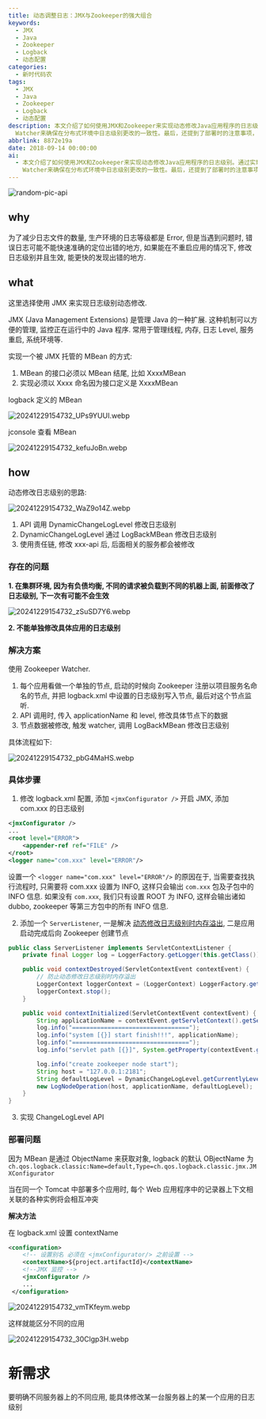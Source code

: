 ```yaml
---
title: 动态调整日志：JMX与Zookeeper的强大组合
keywords:
  - JMX
  - Java
  - Zookeeper
  - Logback
  - 动态配置
categories:
  - 新时代码农
tags:
  - JMX
  - Java
  - Zookeeper
  - Logback
  - 动态配置
description: 本文介绍了如何使用JMX和Zookeeper来实现动态修改Java应用程序的日志级别。通过实现一个MBean，并利用Zookeeper来监听节点数据变化，可以实现不重启应用的情况下修改日志级别的功能。文章中还讨论了集群环境下的挑战以及相应的解决方案，如使用Zookeeper
  Watcher来确保在分布式环境中日志级别更改的一致性。最后，还提到了部署时的注意事项，比如设置contextName以避免Tomcat中多个应用的记录器上下文冲突。
abbrlink: 8872e19a
date: 2018-09-14 00:00:00
ai:
  - 本文介绍了如何使用JMX和Zookeeper来实现动态修改Java应用程序的日志级别。通过实现一个MBean，并利用Zookeeper来监听节点数据变化，可以实现不重启应用的情况下修改日志级别的功能。文章中还讨论了集群环境下的挑战以及相应的解决方案，如使用Zookeeper
    Watcher来确保在分布式环境中日志级别更改的一致性。最后，还提到了部署时的注意事项，比如设置contextName以避免Tomcat中多个应用的记录器上下文冲突。
---
```



<!-- markdownlint-disable-next-line MD033 -->
<meta name="referrer" content="no-referrer"/>

![random-pic-api](https://cover.dong4j.ink:1024)


## why

为了减少日志文件的数量, 生产环境的日志等级都是 Error, 但是当遇到问题时, 错误日志可能不能快速准确的定位出错的地方, 如果能在不重启应用的情况下,
修改日志级别并且生效, 能更快的发现出错的地方.

## what

这里选择使用 JMX 来实现日志级别动态修改.

JMX (Java Management Extensions) 是管理 Java 的一种扩展. 这种机制可以方便的管理, 监控正在运行中的 Java 程序. 常用于管理线程, 内存, 日志
Level, 服务重启, 系统环境等.

实现一个被 JMX 托管的 MBean 的方式:

1. MBean 的接口必须以 MBean 结尾, 比如 XxxxMBean
2. 实现必须以 Xxxx 命名因为接口定义是 XxxxMBean

logback 定义的 MBean

![20241229154732_UPs9YUUI.webp](https://cdn.dong4j.site/source/image/20241229154732_UPs9YUUI.webp)

jconsole 查看 MBean

![20241229154732_kefuJoBn.webp](https://cdn.dong4j.site/source/image/20241229154732_kefuJoBn.webp)

## how

动态修改日志级别的思路:

![20241229154732_WaZ9o14Z.webp](https://cdn.dong4j.site/source/image/20241229154732_WaZ9o14Z.webp)

1. API 调用 DynamicChangeLogLevel 修改日志级别
2. DynamicChangeLogLevel 通过 LogBackMBean 修改日志级别
3. 使用责任链, 修改 xxx-api 后, 后面相关的服务都会被修改

### 存在的问题

**1. 在集群环境, 因为有负债均衡, 不同的请求被负载到不同的机器上面, 前面修改了日志级别, 下一次有可能不会生效**

![20241229154732_zSuSD7Y6.webp](https://cdn.dong4j.site/source/image/20241229154732_zSuSD7Y6.webp)

**2. 不能单独修改具体应用的日志级别**

### 解决方案

使用 Zookeeper Watcher.

1. 每个应用看做一个单独的节点, 启动的时候向 Zookeeper 注册以项目服务名命名的节点, 并把 logback.xml 中设置的日志级别写入节点, 最后对这个节点监听.
2. API 调用时, 传入 applicationName 和 level, 修改具体节点下的数据
3. 节点数据被修改, 触发 watcher, 调用 LogBackMBean 修改日志级别

具体流程如下:

![20241229154732_pbG4MaHS.webp](https://cdn.dong4j.site/source/image/20241229154732_pbG4MaHS.webp)

### 具体步骤

1. 修改 logback.xml 配置, 添加 `<jmxConfigurator />` 开启 JMX, 添加 com.xxx 的日志级别

```xml
<jmxConfigurator />
...
<root level="ERROR">
	<appender-ref ref="FILE" />
</root>
<logger name="com.xxx" level="ERROR"/>
```

设置一个 `<logger name="com.xxx" level="ERROR"/>` 的原因在于, 当需要查找执行流程时, 只需要将 com.xxx 设置为 INFO,
这样只会输出 `com.xxx` 包及子包中的 INFO 信息.
如果没有 `com.xxx`, 我们只有设置 ROOT 为 INFO, 这样会输出诸如 dubbo, zookeeper 等第三方包中的所有 INFO 信息.

2. 添加一个 `ServerListener`, 一是解决 [动态修改日志级别时内存溢出](https://logback.qos.ch/manual/jmxConfig.html), 二是应用启动完成后向
   Zookeeper 创建节点

```java
public class ServerListener implements ServletContextListener {
	private final Logger log = LoggerFactory.getLogger(this.getClass());

	public void contextDestroyed(ServletContextEvent contextEvent) {
	    // 防止动态修改日志级别时内存溢出
        LoggerContext loggerContext = (LoggerContext) LoggerFactory.getILoggerFactory();
        loggerContext.stop();
	}

	public void contextInitialized(ServletContextEvent contextEvent) {
        String applicationName = contextEvent.getServletContext().getServletContextName();
        log.info("=================================");
        log.info("system [{}] start finish!!!", applicationName);
        log.info("=================================");
        log.info("servlet path [{}]", System.getProperty(contextEvent.getServletContext().getServletContextName()));

        log.info("create zookeeper node start");
        String host = "127.0.0.1:2181";
        String defaultLogLevel = DynamicChangeLogLevel.getCurrentlyLevel(new LogNode());
        new LogNodeOperation(host, applicationName, defaultLogLevel);
	}
}
```

3. 实现 ChangeLogLevel API

### 部署问题

因为 MBean 是通过 ObjectName 来获取对象, logback 的默认 OBjectName
为 `ch.qos.logback.classic:Name=default,Type=ch.qos.logback.classic.jmx.JMXConfigurator`

当在同一个 Tomcat 中部署多个应用时, 每个 Web 应用程序中的记录器上下文相关联的各种实例将会相互冲突

**解决方法**

在 logback.xml 设置 contextName

```xml
<configuration>
    <!-- 设置别名 必须在 <jmxConfigurator/> 之前设置 -->
    <contextName>${project.artifactId}</contextName>
    <!--JMX 监控 -->
    <jmxConfigurator />
    ...
 </configuration>
```

![20241229154732_vmTKfeym.webp](https://cdn.dong4j.site/source/image/20241229154732_vmTKfeym.webp)

这样就能区分不同的应用

![20241229154732_30Clgp3H.webp](https://cdn.dong4j.site/source/image/20241229154732_30Clgp3H.webp)

# 新需求

要明确不同服务器上的不同应用, 能具体修改某一台服务器上的某一个应用的日志级别
